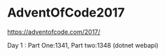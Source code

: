 # AdventOfCode2017
https://adventofcode.com/2017/

Day 1 : Part One:1341, Part two:1348 (dotnet webapi)
